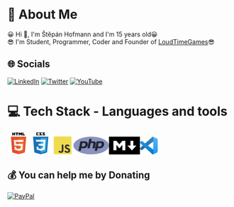 # 💫 About Me
😀 Hi 👋, I'm Štěpán Hofmann and I'm 15 years old😀<br>😎 I'm Student, Programmer, Coder and Founder of [LoudTimeGames](https://www.gamejolt.com/invite/LoudTimeGames)😎<br>


## 🌐 Socials
[![LinkedIn](https://img.shields.io/badge/LinkedIn-%230077B5.svg?logo=linkedin&logoColor=white)](https://linkedin.com/in/štěpán-hofmann-b3264b22b) [![Twitter](https://img.shields.io/badge/Twitter-%231DA1F2.svg?logo=Twitter&logoColor=white)](https://twitter.com/stepanhofmann26) [![YouTube](https://img.shields.io/badge/YouTube-%23FF0000.svg?logo=YouTube&logoColor=white)](https://youtube.com/@neonek2637) 

# 💻 Tech Stack - Languages and tools
<a href="https://www.w3.org/html/" target="_blank" rel="noreferrer"><img src="https://raw.githubusercontent.com/devicons/devicon/master/icons/html5/html5-original-wordmark.svg" alt="html5" width="50" height="50"/></a><a href="https://www.w3schools.com/css/" target="_blank" rel="noreferrer"><img src="https://raw.githubusercontent.com/devicons/devicon/master/icons/css3/css3-original-wordmark.svg" alt="css3" width="50" height="50"/></a>
<a href="https://developer.mozilla.org/en-US/docs/Web/JavaScript" target="_blank" rel="noreferrer"><img src="https://raw.githubusercontent.com/devicons/devicon/master/icons/javascript/javascript-original.svg" alt="javascript" width="41" height="41"/></a><a target="_blank" rel="noreferrer"> <img src="https://github.com/neonek26/testgraph2/blob/main/php-logo.png" alt="php" width="80" height="40"/></a><a target="_blank" rel="noreferrer"><img src="https://github.com/neonek26/testgraph2/blob/main/markdown_inte-1024x630.png" alt="markdown" width="70" height="40"/></a><a target="_blank" rel="noreferrer"><img src="https://github.com/neonek26/testgraph2/blob/main/Visual_Studio_Code_1.35_icon.svg.png" alt="vscode" width="40" height="40"/></a>


  ## 💰 You can help me by Donating
  [![PayPal](https://img.shields.io/badge/PayPal-00457C?style=for-the-badge&logo=paypal&logoColor=white)](https://paypal.me/stepanhofmann) 

